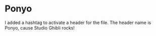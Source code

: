 # Ponyo 
I added a hashtag to activate a header for the file. The header name is Ponyo, cause Studio Ghibli rocks! 
